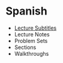 # Spanish
* [Lecture Subtitles](lectures/README.md)
* Lecture Notes
* Problem Sets
* Sections
* Walkthroughs
